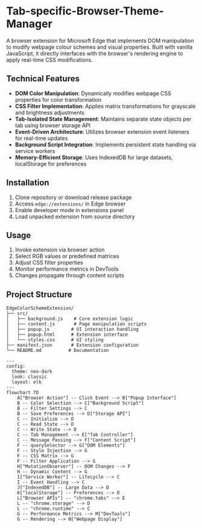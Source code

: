 # Tab-specific-Browser-Theme-Manager
A browser extension for Microsoft Edge that implements DOM manipulation to modify webpage colour schemes and visual properties. Built with vanilla JavaScript, it directly interfaces with the browser's rendering engine to apply real-time CSS modifications.

## Technical Features

- **DOM Color Manipulation**: Dynamically modifies webpage CSS properties for color transformation
- **CSS Filter Implementation**: Applies matrix transformations for grayscale and brightness adjustments
- **Tab-Isolated State Management**: Maintains separate state objects per tab using browser storage API
- **Event-Driven Architecture**: Utilizes browser extension event listeners for real-time updates
- **Background Script Integration**: Implements persistent state handling via service workers
- **Memory-Efficient Storage**: Uses IndexedDB for large datasets, localStorage for preferences

## Installation

1. Clone repository or download release package
2. Access `edge://extensions/` in Edge browser
3. Enable developer mode in extensions panel
4. Load unpacked extension from source directory

## Usage

1. Invoke extension via browser action
2. Select RGB values or predefined matrices
3. Adjust CSS filter properties
4. Monitor performance metrics in DevTools
5. Changes propagate through content scripts

## Project Structure

```
EdgeColorSchemeExtension/
├── src/
│   ├── background.js    # Core extension logic
│   ├── content.js       # Page manipulation scripts
│   ├── popup.js        # UI interaction handling
│   ├── popup.html      # Extension interface
│   └── styles.css      # UI styling
├── manifest.json       # Extension configuration
└── README.md          # Documentation
```
```
---
config:
  theme: neo-dark
  look: classic
  layout: elk
---
flowchart TD
    A["Browser Action"] -- Click Event --> B["Popup Interface"]
    B -- Color Selection --> C["Background Script"]
    B -- Filter Settings --> C
    B -- Save Preferences --> D["Storage API"]
    C -- Initialize --> D
    C -- Read State --> D
    C -- Write State --> D
    C -- Tab Management --> E["Tab Controller"]
    C -- Message Passing --> F["Content Script"]
    F -- querySelector --> G["DOM Elements"]
    F -- Style Injection --> G
    F -- CSS Matrix --> G
    F -- Filter Application --> G
    H["MutationObserver"] -- DOM Changes --> F
    H -- Dynamic Content --> G
    I["Service Worker"] -- Lifecycle --> C
    I -- Event Handling --> C
    J["IndexedDB"] -- Large Data --> D
    K["localStorage"] -- Preferences --> D
    L["Browser APIs"] -- "chrome.tabs" --> E
    L -- "chrome.storage" --> D
    L -- "chrome.runtime" --> C
    G -- Performance Metrics --> M["DevTools"]
    G -- Rendering --> N["Webpage Display"]
```
